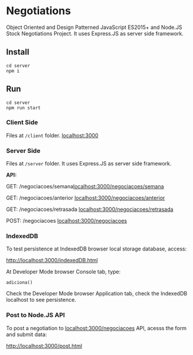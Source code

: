 # Negotiations

Object Oriented and Design Patterned JavaScript ES2015+ and Node.JS Stock Negotiations Project. It uses Express.JS as server side framework.

## Install

```
cd server
npm i
```

## Run

```
cd server
npm run start
```

### Client Side

Files at `/client` folder.
[localhost:3000](http://localhost:3000)

### Server Side

Files at `/server` folder.
It uses Express.JS as server side framework.

**API:**

GET: /negociacoes/semana[localhost:3000/negociacoes/semana](http://localhost:3000/negociacoes/semana)

GET: /negociacoes/anterior [localhost:3000/negociacoes/anterior](http://localhost:3000/negociacoes/anterior)

GET: /negociacoes/retrasada [localhost:3000/negociacoes/retrasada](http://localhost:3000/negociacoes/retrasada)

POST: /negociacoes [localhost:3000/negociacoes](http://localhost:3000/negociacoes)

### IndexedDB

To test persistence at IndexedDB browser local storage database, access:

[http://localhost:3000/indexedDB.html](http://localhost:3000/post.html)

At Developer Mode browser Console tab, type:

```
adiciona()
```

Check the Developer Mode browser Application tab, check the IndexedDB localhost to see persistence.

### Post to Node.JS API

To post a negotiation to [localhost:3000/negociacoes](http://localhost:3000/negociacoes) API, acesss the form and submit data:

[http://localhost:3000/post.html](http://localhost:3000/post.html)

